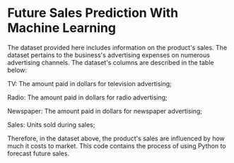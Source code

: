 # Future Sales Prediction With Machine Learning


The dataset provided here includes information on the product's sales. The dataset pertains to the business's advertising expenses on numerous advertising channels. The dataset's columns are described in the table below:

TV: The amount paid in dollars for television advertising;

Radio: The amount paid in dollars for radio advertising;

Newspaper: The amount paid in dollars for newspaper advertising;

Sales: Units sold during sales;

Therefore, in the dataset above, the product's sales are influenced by how much it costs to market. This code contains the process of using Python to forecast future sales.
